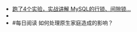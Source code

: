 - [跑了4个实验，实战讲解 MySQL的行锁、间隙锁...​](https://mp.weixin.qq.com/s?__biz=MzI3ODA0ODkwNA==&mid=2247486788&idx=1&sn=ab19b45c9dc4f7833b5b22e368c8dbc5&chksm=eb5db4a3dc2a3db592c06424f50c877acfb4ee08d8cfe2937b18d0d963cedc43cb3ab1d32c28#rd)
-
- #每日阅读 如何处理原生家庭造成的影响？